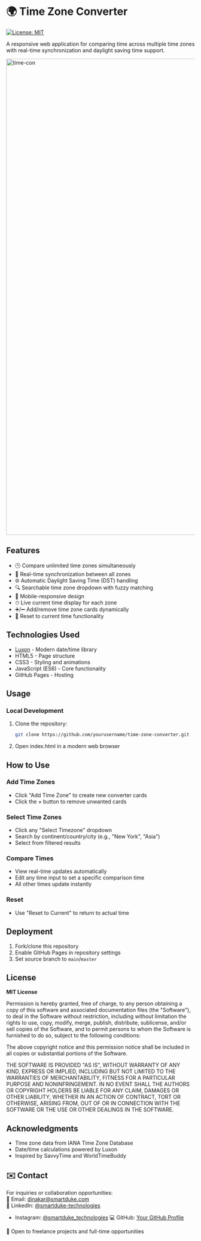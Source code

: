 # 🌍 Time Zone Converter

[![License: MIT](https://img.shields.io/badge/License-MIT-yellow.svg)](https://opensource.org/licenses/MIT)

A responsive web application for comparing time across multiple time zones with real-time synchronization and daylight saving time support.

<img width="1271" alt="time-con" src="https://github.com/user-attachments/assets/7ad59823-42b2-4d85-891d-7babebfb323d" />

## Features

- 🕒 Compare unlimited time zones simultaneously
- 🔄 Real-time synchronization between all zones
- 🌐 Automatic Daylight Saving Time (DST) handling
- 🔍 Searchable time zone dropdown with fuzzy matching
- 📱 Mobile-responsive design
- ⏱ Live current time display for each zone
- ➕/➖ Add/remove time zone cards dynamically
- 🔄 Reset to current time functionality

## Technologies Used

- [Luxon](https://moment.github.io/luxon/) - Modern date/time library
- HTML5 - Page structure
- CSS3 - Styling and animations
- JavaScript (ES6) - Core functionality
- GitHub Pages - Hosting

## Usage

### Local Development
1. Clone the repository:
   ```bash
   git clone https://github.com/yourusername/time-zone-converter.git
   ```
2. Open index.html in a modern web browser

## How to Use

### Add Time Zones
- Click "Add Time Zone" to create new converter cards
- Click the × button to remove unwanted cards

### Select Time Zones
- Click any "Select Timezone" dropdown
- Search by continent/country/city (e.g., "New York", "Asia")
- Select from filtered results

### Compare Times
- View real-time updates automatically
- Edit any time input to set a specific comparison time
- All other times update instantly

### Reset
- Use "Reset to Current" to return to actual time

## Deployment
1. Fork/clone this repository
2. Enable GitHub Pages in repository settings
3. Set source branch to `main`/`master`

## License
**MIT License**  

Permission is hereby granted, free of charge, to any person obtaining a copy
of this software and associated documentation files (the "Software"), to deal
in the Software without restriction, including without limitation the rights
to use, copy, modify, merge, publish, distribute, sublicense, and/or sell
copies of the Software, and to permit persons to whom the Software is
furnished to do so, subject to the following conditions:

The above copyright notice and this permission notice shall be included in all
copies or substantial portions of the Software.

THE SOFTWARE IS PROVIDED "AS IS", WITHOUT WARRANTY OF ANY KIND, EXPRESS OR
IMPLIED, INCLUDING BUT NOT LIMITED TO THE WARRANTIES OF MERCHANTABILITY,
FITNESS FOR A PARTICULAR PURPOSE AND NONINFRINGEMENT. IN NO EVENT SHALL THE
AUTHORS OR COPYRIGHT HOLDERS BE LIABLE FOR ANY CLAIM, DAMAGES OR OTHER
LIABILITY, WHETHER IN AN ACTION OF CONTRACT, TORT OR OTHERWISE, ARISING FROM,
OUT OF OR IN CONNECTION WITH THE SOFTWARE OR THE USE OR OTHER DEALINGS IN THE
SOFTWARE.

## Acknowledgments
- Time zone data from IANA Time Zone Database
- Date/time calculations powered by Luxon
- Inspired by SavvyTime and WorldTimeBuddy

## ✉️ Contact
For inquiries or collaboration opportunities:  
📧 Email: [dinakar@smartduke.com](mailto:dinakar@smartduke.com)  
💼 LinkedIn: [@smartduke-technologies](https://www.linkedin.com/company/smartduke-technologies/)
- Instagram: [@smartduke_technologies](https://www.instagram.com/smartduke_technologies/)
💻 GitHub: [Your GitHub Profile](https://github.com/smartduke)  

🚀 Open to freelance projects and full-time opportunities
